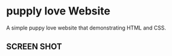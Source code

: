 # pupply love Website

A simple puppy love website that demonstrating HTML and CSS.

## SCREEN SHOT


